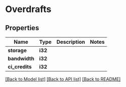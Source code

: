 # Overdrafts

## Properties

Name | Type | Description | Notes
------------ | ------------- | ------------- | -------------
**storage** | **i32** |  | 
**bandwidth** | **i32** |  | 
**ci_credits** | **i32** |  | 

[[Back to Model list]](../README.md#documentation-for-models) [[Back to API list]](../README.md#documentation-for-api-endpoints) [[Back to README]](../README.md)


